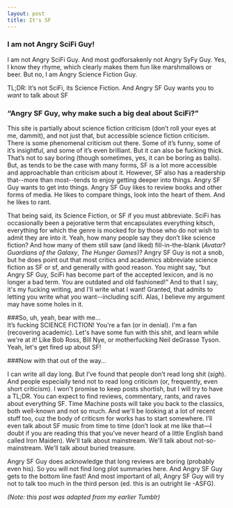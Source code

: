 ```yaml
---
layout: post
title: It's SF
---
```


### I am not Angry SciFi Guy!

I am not Angry SciFi Guy.  And most godforsakenly not Angry SyFy Guy.  Yes, I know they rhyme, which clearly makes them fun like marshmallows or beer.  But no, I am Angry Science Fiction Guy.

TL;DR: It’s not SciFi, its Science Fiction.  And Angry SF Guy wants you to *want* to talk about SF

### “Angry SF Guy, why make such a big deal about SciFi?”

This site is partially about science fiction criticism (don’t roll your eyes at me, dammit), and not just that, but accessible science fiction criticism.  There is some phenomenal criticism out there.  Some of it’s funny, some of it’s insightful, and some of it’s even brilliant.  But it can also be fucking thick.  That’s not to say boring (though sometimes, yes, it can be boring as balls).  But, as tends to be the case with many forms, SF is a lot more accessible and approachable than criticism about it.  However, SF also has a readership that--more than most--tends to enjoy getting deeper into things.  Angry SF Guy wants to get into things.  Angry SF Guy likes to review books and other forms of media.  He likes to compare things, look into the heart of them.  And he likes to rant.

That being said, its Science Fiction, or SF if you must abbreviate.  SciFi has occasionally been a pejorative term that encapsulates everything kitsch, everything for which the genre is mocked for by those who do not wish to admit they are into it.  Yeah, how many people say they don’t like science fiction?  And how many of them still saw (and liked) fill-in-the-blank (*Avatar*? *Guardians of the Galaxy*, *The Hunger Games*)?  Angry SF Guy is not a snob, but he does point out that most critics and academics abbreviate science fiction as SF or sf, and generally with good reason.  You might say, “but Angry SF Guy, SciFi has become part of the accepted lexicon, and is no longer a bad term.  You are outdated and old fashioned!”  And to that I say, it's my fucking writing, and I'll write what I want!  Granted, that admits to letting you write what *you* want--including scifi.  Alas, I believe my argument may have some holes in it.

###So, uh, yeah, bear with me...  
It’s fucking SCIENCE FICTION!  You're a fan (or in denial).  I'm a fan (recovering academic).  Let's have some fun with this shit, and learn while we're at it!  Like Bob Ross, Bill Nye, or motherfucking Neil deGrasse Tyson.  Yeah, let's get fired up about SF!

###Now with that out of the way…

I can write all day long.  But I’ve found that people don’t read long shit (*sigh*).  And people especially tend not to read long criticism (or, frequently, even short criticism).  I won't promise to keep posts shortish, but I will try to have a TL;DR.  You can expect to find reviews, commentary, rants, and raves about everything SF.  Time Machine posts will take you back to the classics, both well-known and not so much.  And we'll be looking at a lot of recent stuff too, cuz the body of criticsm for works has to start somewhere.  I’ll even talk about SF music from time to time (don’t look at me like that—I doubt if you are reading this that you’ve never heard of a little English band called Iron Maiden).  We'll talk about mainstream.  We'll talk about not-so-mainstream.  We'll talk about buried treasure.

Angry SF Guy does acknowledge that long reviews are boring (probably even his).  So you will not find long plot summaries here.  And Angry SF Guy gets to the bottom line fast!  And most important of all, Angry SF Guy will try not to talk too much in the third person (ed. this is an outright lie -ASFG).

*(Note: this post was adapted from my earlier Tumblr)*
